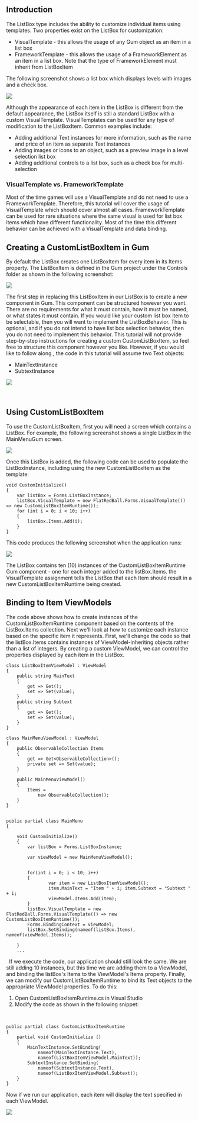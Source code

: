 ## Introduction

The ListBox type includes the ability to customize individual items using templates. Two properties exist on the ListBox for customization:

-   VisualTemplate - this allows the usage of any Gum object as an item in a list box
-   FrameworkTemplate - this allows the usage of a FrameworkElement as an item in a list box. Note that the type of FrameworkElement must inherit from ListBoxItem

The following screenshot shows a list box which displays levels with images and a check box.

![](/media/2022-11-img_637e23a9e9252.png)

Although the appearance of each item in the ListBox is different from the default appearance, the ListBox itself is still a standard ListBox with a custom VisualTemplate. VisualTemplates can be used for any type of modification to the ListBoxItem. Common examples include:

-   Adding additional Text instances for more information, such as the name and price of an item as separate Text instances
-   Adding images or icons to an object, such as a preview image in a level selection list box
-   Adding additional controls to a list box, such as a check box for multi-selection

### VisualTemplate vs. FrameworkTemplate

Most of the time games will use a VisualTemplate and do not need to use a FrameworkTemplate. Therefore, this tutorial will cover the usage of VisualTemplate which should cover almost all cases. FrameworkTemplate can be used for rare situations where the same visual is used for list box items which have different functionality. Most of the time this different behavior can be achieved with a VisualTemplate and data binding.

## Creating a CustomListBoxItem in Gum

By default the ListBox creates one ListBoxItem for every item in its Items property. The ListBoxItem is defined in the Gum project under the Controls folder as shown in the following screenshot:

![](/media/2023-08-img_64d1b98838807.png)

The first step in replacing this ListBoxItem in our ListBox is to create a new component in Gum. This component can be structured however you want. There are no requirements for what it must contain, how it must be named, or what states it must contain. If you would like your custom list box item to be selectable, then you will want to implement the ListBoxBehavior. This is optional, and if you do not intend to have list box selection behavior, then you do not need to implement this behavior. This tutorial will not provide step-by-step instructions for creating a custom CustomListBoxItem, so feel free to structure this component however you like. However, if you would like to follow along , the code in this tutorial will assume two Text objects:

-   MainTextInstance
-   SubtextInstance

![](/media/2023-08-img_64d1bb0594b14.png)

 

## Using CustomListBoxItem

To use the CustomListBoxItem, first you will need a screen which contains a ListBox. For example, the following screenshot shows a single ListBox in the MainMenuGum screen.

![](/media/2023-08-img_64d1bb63c3069.png)

Once this ListBox is added, the following code can be used to populate the ListBoxInstance, including using the new CustomListBoxItem as the template:

    void CustomInitialize()
    {
        var listBox = Forms.ListBoxInstance;
        listBox.VisualTemplate = new FlatRedBall.Forms.VisualTemplate(() => new CustomListBoxItemRuntime());
        for (int i = 0; i < 10; i++)
        {
            listBox.Items.Add(i);
        }
    }

This code produces the following screenshot when the application runs:

![](/media/2023-08-img_64d1bbee8ad3d.png)

The ListBox contains ten (10) instances of the CustomListBoxItemRuntime Gum component - one for each integer added to the listBox.Items. the VisualTemplate assignment tells the ListBox that each Item should result in a new CustomListBoxItemRuntime being created.

## Binding to Item ViewModels

The code above shows how to create instances of the CustomListBoxItemRuntime component based on the contents of the ListBox.Items collection. Next we'll look at how to customize each instance based on the specific item it represents. First, we'll change the code so that the listBox.Items contains instances of ViewModel-inheriting objects rather than a list of integers. By creating a custom ViewModel, we can control the properties displayed by each item in the ListBox.

    class ListBoxItemViewModel : ViewModel
    {
        public string MainText
        {
            get => Get();
            set => Set(value);
        }
        public string Subtext
        {
            get => Get();
            set => Set(value);
        }
    }

    class MainMenuViewModel : ViewModel
    {
        public ObservableCollection Items
        {
            get => Get<ObservableCollection>();
            private set => Set(value);
        }

        public MainMenuViewModel()
        {
            Items = 
                new ObservableCollection();
        }
    }


    public partial class MainMenu
    {

        void CustomInitialize()
        {
            var listBox = Forms.ListBoxInstance;
            
            var viewModel = new MainMenuViewModel();


            for(int i = 0; i < 10; i++) 
            { 
                    var item = new ListBoxItemViewModel(); 
                    item.MainText = "Item " + i; item.Subtext = "Subtext " + i; 
                    viewModel.Items.Add(item); 
            } 
            listBox.VisualTemplate = new FlatRedBall.Forms.VisualTemplate(() => new CustomListBoxItemRuntime());
            Forms.BindingContext = viewModel;
            listBox.SetBinding(nameof(listBox.Items), nameof(viewModel.Items));

        }
        ...

  If we execute the code, our application should still look the same. We are still adding 10 instances, but this time we are adding them to a ViewModel, and binding the listBox's Items to the ViewModel's Items property. Finally, we can modify our CustomListBoxItemRuntime to bind its Text objects to the appropriate ViewModel properties. To do this:

1.  Open CustomListBoxItemRuntime.cs in Visual Studio
2.  Modify the code as shown in the following snippet:

&nbsp;

    public partial class CustomListBoxItemRuntime
    {
        partial void CustomInitialize () 
        {
            MainTextInstance.SetBinding(
                nameof(MainTextInstance.Text), 
                nameof(ListBoxItemViewModel.MainText));
            SubtextInstance.SetBinding(
                nameof(SubtextInstance.Text), 
                nameof(ListBoxItemViewModel.Subtext));
        }
    }

Now if we run our application, each item will display the text specified in each ViewModel.

![](/media/2023-08-img_64d1be5cbbf49.png)

 
